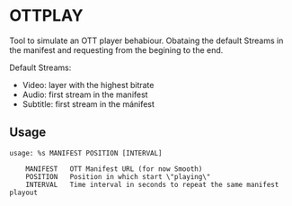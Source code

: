 # OTTPLAY

Tool to simulate an OTT player behabiour. Obataing the default Streams in the
manifest and requesting from the begining to the end.

Default Streams:

* Video: layer with the highest bitrate
* Audio: first stream in the manifest
* Subtitle: first stream in the mánifest


## Usage

```
usage: %s MANIFEST POSITION [INTERVAL]

	MANIFEST   OTT Manifest URL (for now Smooth)
	POSITION   Position in which start \"playing\"
	INTERVAL   Time interval in seconds to repeat the same manifest playout
```
